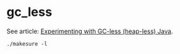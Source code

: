 # gc_less
   
See article: [Experimenting with GC-less (heap-less) Java](https://maximullaris.com/gc_less_java.html).

```shell
./makesure -l
```

